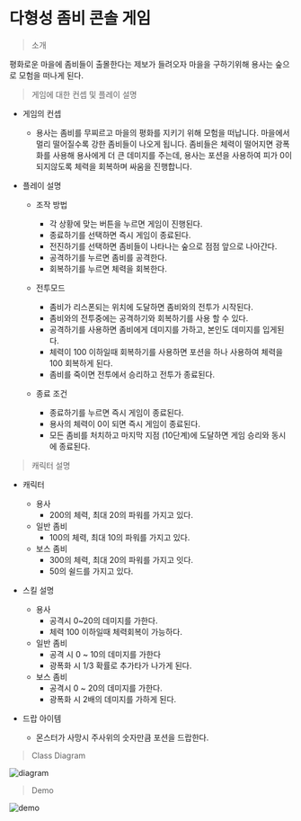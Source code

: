# 다형성 좀비 콘솔 게임

> 소개
> 
  평화로운 마을에 좀비들이 출몰한다는 제보가 들려오자 마을을 구하기위해 용사는 숲으로 모험을 떠나게 된다.


> 게임에 대한 컨셉 및 플레이 설명
* 게임의 컨셉
  * 용사는 좀비를 무찌르고 마을의 평화를 지키기 위해 모험을 떠납니다. 마을에서 멀리 떨어질수록 강한 좀비들이 나오게 됩니다. 좀비들은 체력이 떨어지면 광폭화를 사용해 용사에게 더 큰 데미지를 주는데, 용사는 포션을 사용하여 피가 0이 되지않도록 체력을 회복하며 싸움을 진행합니다.
    
* 플레이 설명
  * 조작 방법
    * 각 상황에 맞는 버튼을 누르면 게임이 진행된다.
    * 종료하기를 선택하면 즉시 게임이 종료된다.
    * 전진하기를 선택하면 좀비들이 나타나는 숲으로 점점 앞으로 나아간다.
    * 공격하기를 누르면 좀비를 공격한다.
    * 회복하기를 누르면 체력을 회복한다.

  * 전투모드
    * 좀비가 리스폰되는 위치에 도달하면 좀비와의 전투가 시작된다.
    * 좀비와의 전투중에는 공격하기와 회복하기를 사용 할 수 있다.
    * 공격하기를 사용하면 좀비에게 데미지를 가하고, 본인도 데미지를 입게된다.
    * 체력이 100 이하일때 회복하기를 사용하면 포션을 하나 사용하여 체력을 100 회복하게 된다.
    * 좀비를 죽이면 전투에서 승리하고 전투가 종료된다.

  * 종료 조건
    * 종료하기를 누르면 즉시 게임이 종료된다.
    * 용사의 체력이 0이 되면 즉시 게임이 종료된다.
    * 모든 좀비를 처치하고 마지막 지점 (10단계)에 도달하면 게임 승리와 동시에 종료된다.

> 캐릭터 설명
* 캐릭터
    * 용사
        * 200의 체력, 최대 20의 파워를 가지고 있다.
    * 일반 좀비
        * 100의 체력, 최대 10의 파워를 가지고 있다.
    * 보스 좀비
        * 300의 체력, 최대 20의 파워를 가지고 잇다.
        * 50의 쉴드를 가지고 있다.

* 스킬 설명
    * 용사
        * 공격시 0~20의 데미지를 가한다.
        * 체력 100 이하일때 체력회복이 가능하다.
    * 일반 좀비
        * 공격 시 0 ~ 10의 데미지를 가한다
        * 광폭화 시 1/3 확률로 추가타가 나가게 된다.
    * 보스 좀비
        * 공격시 0 ~ 20의 데미지를 가한다.
        * 광폭화 시 2배의 데미지를 가하게 된다.
* 드랍 아이템
    * 몬스터가 사망시 주사위의 숫자만큼 포션을 드랍한다.
    
    

> Class Diagram

![diagram]()

> Demo


![demo]()

